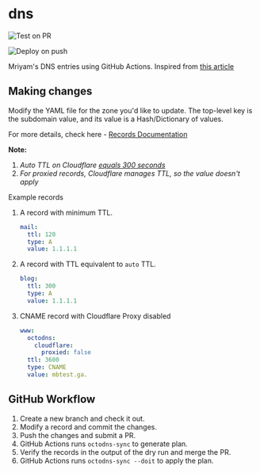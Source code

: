 # dns

![Test on PR](https://github.com/mbtamuli/dns/workflows/Test%20on%20pull%20request/badge.svg)

![Deploy on push](https://github.com/mbtamuli/dns/workflows/Deploy%20on%20push/badge.svg)

Mriyam's DNS entries using GitHub Actions. Inspired from [this article](https://byparker.com/blog/2018/use-git-github-to-manage-your-dns-with-octodns/)

## Making changes

Modify the YAML file for the zone you'd like to update. The top-level key
is the subdomain value, and its value is a Hash/Dictionary of values.

For more details, check here - [Records Documentation](https://github.com/github/octodns/blob/master/docs/records.md)

**Note:** 
1. _Auto TTL on Cloudflare [equals 300 seconds](https://support.cloudflare.com/hc/en-us/articles/360017421192-Cloudflare-DNS-FAQ#whatdoestheautomaticttlvaluemean)_
2. _For proxied records, Cloudflare manages TTL, so the value doesn't apply_


Example records

1. A record with minimum TTL.
    ```yaml
    mail:
      ttl: 120
      type: A
      value: 1.1.1.1
    ```
1. A record with TTL equivalent to `auto` TTL.
    ```yaml
    blog:
      ttl: 300
      type: A
      value: 1.1.1.1
    ```
2. CNAME record with Cloudflare Proxy disabled
    ```yaml
    www:
      octodns:
        cloudflare:
          proxied: false
      ttl: 3600
      type: CNAME
      value: mbtest.ga.
    ```
    
## GitHub Workflow

1. Create a new branch and check it out.
2. Modify a record and commit the changes.
3. Push the changes and submit a PR.
4. GitHub Actions runs `octodns-sync` to generate plan.
5. Verify the records in the output of the dry run and merge the PR.
6. GitHub Actions runs `octodns-sync --doit` to apply the plan.